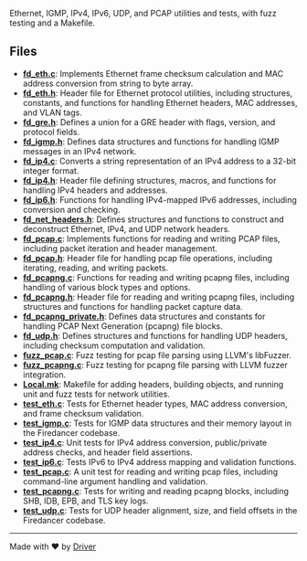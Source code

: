 <!--------------------------------------------------------------------------------->
<!-- IMPORTANT: This file is auto-generated by Driver (https://driver.ai). -------->
<!-- Manual edits may be overwritten on future commits. --------------------------->
<!--------------------------------------------------------------------------------->

Ethernet, IGMP, IPv4, IPv6, UDP, and PCAP utilities and tests, with fuzz testing and a Makefile.


## Files
- **[fd_eth.c](fd_eth.c.md)**: Implements Ethernet frame checksum calculation and MAC address conversion from string to byte array.
- **[fd_eth.h](fd_eth.h.md)**: Header file for Ethernet protocol utilities, including structures, constants, and functions for handling Ethernet headers, MAC addresses, and VLAN tags.
- **[fd_gre.h](fd_gre.h.md)**: Defines a union for a GRE header with flags, version, and protocol fields.
- **[fd_igmp.h](fd_igmp.h.md)**: Defines data structures and functions for handling IGMP messages in an IPv4 network.
- **[fd_ip4.c](fd_ip4.c.md)**: Converts a string representation of an IPv4 address to a 32-bit integer format.
- **[fd_ip4.h](fd_ip4.h.md)**: Header file defining structures, macros, and functions for handling IPv4 headers and addresses.
- **[fd_ip6.h](fd_ip6.h.md)**: Functions for handling IPv4-mapped IPv6 addresses, including conversion and checking.
- **[fd_net_headers.h](fd_net_headers.h.md)**: Defines structures and functions to construct and deconstruct Ethernet, IPv4, and UDP network headers.
- **[fd_pcap.c](fd_pcap.c.md)**: Implements functions for reading and writing PCAP files, including packet iteration and header management.
- **[fd_pcap.h](fd_pcap.h.md)**: Header file for handling pcap file operations, including iterating, reading, and writing packets.
- **[fd_pcapng.c](fd_pcapng.c.md)**: Functions for reading and writing pcapng files, including handling of various block types and options.
- **[fd_pcapng.h](fd_pcapng.h.md)**: Header file for reading and writing pcapng files, including structures and functions for handling packet capture data.
- **[fd_pcapng_private.h](fd_pcapng_private.h.md)**: Defines data structures and constants for handling PCAP Next Generation (pcapng) file blocks.
- **[fd_udp.h](fd_udp.h.md)**: Defines structures and functions for handling UDP headers, including checksum computation and validation.
- **[fuzz_pcap.c](fuzz_pcap.c.md)**: Fuzz testing for pcap file parsing using LLVM's libFuzzer.
- **[fuzz_pcapng.c](fuzz_pcapng.c.md)**: Fuzz testing for pcapng file parsing with LLVM fuzzer integration.
- **[Local.mk](Local.mk.md)**: Makefile for adding headers, building objects, and running unit and fuzz tests for network utilities.
- **[test_eth.c](test_eth.c.md)**: Tests for Ethernet header types, MAC address conversion, and frame checksum validation.
- **[test_igmp.c](test_igmp.c.md)**: Tests for IGMP data structures and their memory layout in the Firedancer codebase.
- **[test_ip4.c](test_ip4.c.md)**: Unit tests for IPv4 address conversion, public/private address checks, and header field assertions.
- **[test_ip6.c](test_ip6.c.md)**: Tests IPv6 to IPv4 address mapping and validation functions.
- **[test_pcap.c](test_pcap.c.md)**: A unit test for reading and writing pcap files, including command-line argument handling and validation.
- **[test_pcapng.c](test_pcapng.c.md)**: Tests for writing and reading pcapng blocks, including SHB, IDB, EPB, and TLS key logs.
- **[test_udp.c](test_udp.c.md)**: Tests for UDP header alignment, size, and field offsets in the Firedancer codebase.

---
Made with ❤️ by [Driver](https://www.driver.ai/)